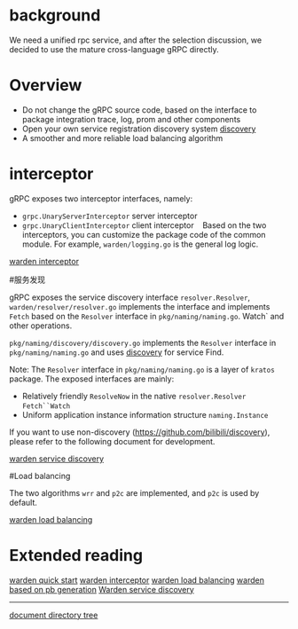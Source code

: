 # background

We need a unified rpc service, and after the selection discussion, we decided to use the mature cross-language gRPC directly.

# Overview

* Do not change the gRPC source code, based on the interface to package integration trace, log, prom and other components
* Open your own service registration discovery system [discovery](https://github.com/bilibili/discovery)
* A smoother and more reliable load balancing algorithm
  
# interceptor

gRPC exposes two interceptor interfaces, namely:

* `grpc.UnaryServerInterceptor` server interceptor
* `grpc.UnaryClientInterceptor` client interceptor
  
Based on the two interceptors, you can customize the package code of the common module. For example, `warden/logging.go` is the general log logic.

[warden interceptor](warden-mid.md)

#服务发现

gRPC exposes the service discovery interface `resolver.Resolver`, `warden/resolver/resolver.go` implements the interface and implements `Fetch` based on the `Resolver` interface in `pkg/naming/naming.go`. Watch` and other operations.

`pkg/naming/discovery/discovery.go` implements the `Resolver` interface in `pkg/naming/naming.go` and uses [discovery](https://github.com/bilibili/discovery) for service Find.

Note: The `Resolver` interface in `pkg/naming/naming.go` is a layer of `kratos` package. The exposed interfaces are mainly:

* Relatively friendly `ResolveNow` in the native `resolver.Resolver` `Fetch``Watch`
* Uniform application instance information structure `naming.Instance`

If you want to use non-discovery (https://github.com/bilibili/discovery), please refer to the following document for development.

[warden service discovery](warden-resolver.md)

#Load balancing

The two algorithms `wrr` and `p2c` are implemented, and `p2c` is used by default.

[warden load balancing](warden-balancer.md)

# Extended reading

[warden quick start](warden-quickstart.md) [warden interceptor](warden-mid.md) [warden load balancing](warden-balancer.md) [warden based on pb generation](warden-pb.md) [ Warden service discovery](warden-resolver.md)

-------------

[document directory tree](summary.md)